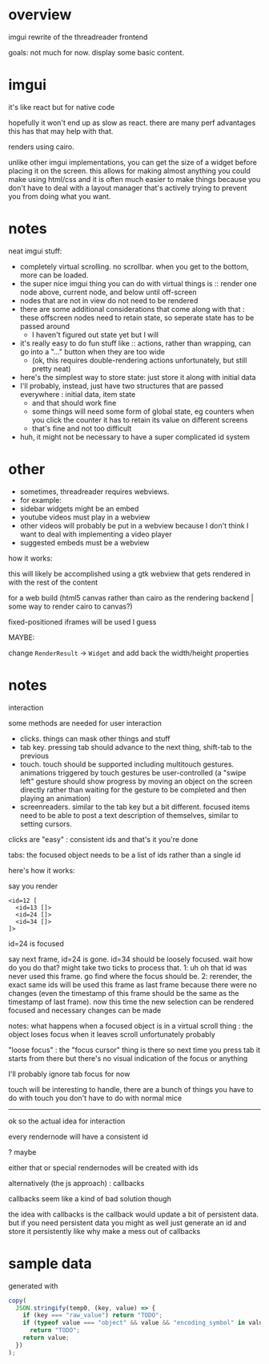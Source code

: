 # overview

imgui rewrite of the threadreader frontend

goals: not much for now. display some basic content.

# imgui

it's like react but for native code

hopefully it won't end up as slow as react. there are many perf advantages this has that may help with that.

renders using cairo.

unlike other imgui implementations, you can get the size of a widget before placing it on the screen. this allows for making
almost anything you could make using html/css and it is often much easier to make things because you don't have to deal with
a layout manager that's actively trying to prevent you from doing what you want.

# notes

neat imgui stuff:

- completely virtual scrolling. no scrollbar. when you get to the bottom, more can be loaded.
- the super nice imgui thing you can do with virtual things is :: render one node above, current node, and below until off-screen
- nodes that are not in view do not need to be rendered
- there are some additional considerations that come along with that : these offscreen nodes need to retain state, so seperate state has to be passed around
  - I haven't figured out state yet but I will
- it's really easy to do fun stuff like :: actions, rather than wrapping, can go into a "…" button when they are too wide
  - (ok, this requires double-rendering actions unfortunately, but still pretty neat)
- here's the simplest way to store state: just store it along with initial data
- I'll probably, instead, just have two structures that are passed everywhere : initial data, item state
  - and that should work fine
  - some things will need some form of global state, eg counters when you click the counter it has to retain its value on different screens
  - that's fine and not too difficult
- huh, it might not be necessary to have a super complicated id system

# other

- sometimes, threadreader requires webviews.
- for example:
- sidebar widgets might be an embed
- youtube videos must play in a webview
- other videos will probably be put in a webview because I don't think I want to deal with implementing a video player
- suggested embeds must be a webview

how it works:

this will likely be accomplished using a gtk webview that gets rendered in with the rest of the content

for a web build (html5 canvas rather than cairo as the rendering backend | some way to render cairo to canvas?)

fixed-positioned iframes will be used I guess

MAYBE:

change `RenderResult` → `Widget` and add back the width/height properties

# notes

interaction

some methods are needed for user interaction

- clicks. things can mask other things and stuff
- tab key. pressing tab should advance to the next thing, shift-tab to the previous
- touch. touch should be supported including multitouch gestures. animations triggered by touch gestures be user-controlled
  (a "swipe left" gesture should show progress by moving an object on the screen directly rather than waiting for the gesture
  to be completed and then playing an animation)
- screenreaders. similar to the tab key but a bit different. focused items need to be able to post a text description of
  themselves, similar to setting cursors.

clicks are "easy" : consistent ids and that's it you're done

tabs: the focused object needs to be a list of ids rather than a single id

here's how it works:

say you render

```
<id=12 [
  <id=13 []>
  <id=24 []>
  <id=34 []>
]>
```

id=24 is focused

say next frame, id=24 is gone. id=34 should be loosely focused. wait how do you do that?
might take two ticks to process that. 1: uh oh that id was never used this frame. go find where the focus should be. 2: rerender, the exact same ids will be used this
frame as last frame because there were no changes (even the timestamp of this frame should be the same as the timestamp of last frame). now this time the new selection
can be rendered focused and necessary changes can be made

notes: what happens when a focused object is in a virtual scroll thing : the object loses focus when it leaves scroll unfortunately probably

"loose focus" : the "focus cursor" thing is there so next time you press tab it starts from there but there's no visual indication of the focus or anything

I'll probably ignore tab focus for now

touch will be interesting to handle, there are a bunch of things you have to do with touch you don't have to do with normal mice

---

ok so the actual idea for interaction

every rendernode will have a consistent id

? maybe

either that or special rendernodes will be created with ids

alternatively (the js approach) : callbacks

callbacks seem like a kind of bad solution though

the idea with callbacks is the callback would update a bit of persistent data. but if you need persistent data you might as well just generate an id and store it persistently
like why make a mess out of callbacks

# sample data

generated with

```js
copy(
  JSON.stringify(temp0, (key, value) => {
    if (key === "raw_value") return "TODO";
    if (typeof value === "object" && value && "encoding_symbol" in value)
      return "TODO";
    return value;
  })
);
```
